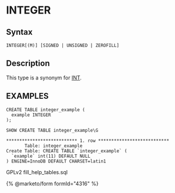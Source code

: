 
# INTEGER

## Syntax


```
INTEGER[(M)] [SIGNED | UNSIGNED | ZEROFILL]
```

## Description


This type is a synonym for [INT](int.md).


## EXAMPLES


```
CREATE TABLE integer_example (
  example INTEGER
);
```

```
SHOW CREATE TABLE integer_example\G

*************************** 1. row ***************************
       Table: integer_example
Create Table: CREATE TABLE `integer_example` (
  `example` int(11) DEFAULT NULL
) ENGINE=InnoDB DEFAULT CHARSET=latin1
```


GPLv2 fill_help_tables.sql


{% @marketo/form formId="4316" %}
